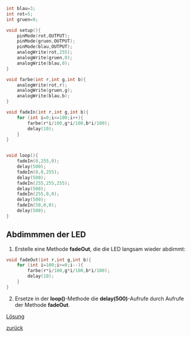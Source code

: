  <link rel="stylesheet" href="https://hi2272.github.io/StyleMD.css">


```C++
int blau=3;
int rot=5;
int gruen=9;

void setup(){
    pinMode(rot,OUTPUT);
    pinMode(gruen,OUTPUT);
    pinMode(blau,OUTPUT);
    analogWrite(rot,255);
    analogWrite(gruen,0);
    analogWrite(blau,0);
}

void farbe(int r,int g,int b){
    analogWrite(rot,r);
    analogWrite(gruen,g);
    analogWrite(blau,b);
}

void fadeIn(int r,int g,int b){
    for (int i=0;i<=100;i++){
        farbe(r*i/100,g*i/100,b*i/100);
        delay(10);
    }
}


void loop(){
    fadeIn(0,255,0);
    delay(500);
    fadeIn(0,0,255);
    delay(500);
    fadeIn(255,255,255);
    delay(500);
    fadeIn(255,0,0);
    delay(500);
    fadeIn(50,0,0);
    delay(500);
}
```

## Abdimmmen der LED
1. Erstelle eine Methode **fadeOut**, die die LED langsam wieder abdimmt:
```C++
void fadeOut(int r,int g,int b){
    for (int i=100;i>=0;i--){
        farbe(r*i/100,g*i/100,b*i/100);
        delay(10);
    }
}
```
2. Ersetze in der **loop()**-Methode die **delay(500)**-Aufrufe durch Aufrufe der Methode **fadeOut**.

[Lösung](Loesung4.html)
       
[zurück](../index.html)

